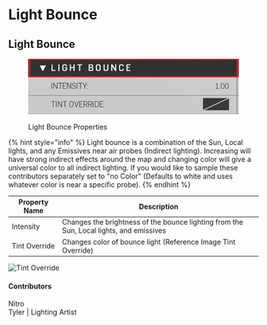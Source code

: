 # Light Bounce

## Light Bounce

<figure><img src="../../../.gitbook/assets/light-bounce-settings.png" alt=""><figcaption><p>Light Bounce Properties</p></figcaption></figure>

{% hint style="info" %}
Light bounce is a combination of the Sun, Local lights, and any Emissives near air probes (Indirect lighting). Increasing will have strong indirect effects around the map and changing color will give a universal color to all indirect lighting. If you would like to sample these contributors separately set to "no Color" (Defaults to white and uses whatever color is near a specific probe).
{% endhint %}

| Property Name | Description                                                                             |
| ------------- | --------------------------------------------------------------------------------------- |
| Intensity     | Changes the brightness of the bounce lighting from the Sun, Local lights, and emissives |
| Tint Override | Changes color of bounce light (Reference Image Tint Override)                           |

![Tint Override](../../../.gitbook/assets/tint-override.gif)

#### Contributors

Nitro\
Tyler | Lighting Artist
